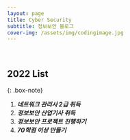 ```yaml
---
layout: page
title: Cyber Security
subtitle: 정보보안 블로그
cover-img: /assets/img/codingimage.jpg
---
```


<br/>

## 2022 List
{: .box-note}
1. *__네트워크 관리사 2급 취득__*
2. *__정보보안 산업기사 취득__*
3. *__정보보안 프로젝트 진행하기__*
4. *__70학점 이상 만들기__*





